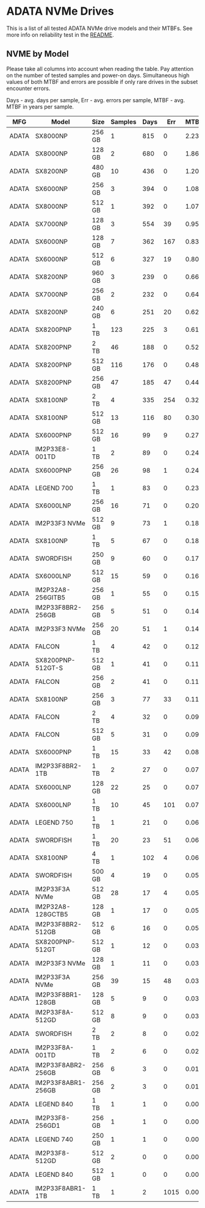 ADATA NVMe Drives
=================

This is a list of all tested ADATA NVMe drive models and their MTBFs. See more
info on reliability test in the [README](https://github.com/linuxhw/SMART).

NVME by Model
------------

Please take all columns into account when reading the table. Pay attention on the
number of tested samples and power-on days. Simultaneous high values of both MTBF
and errors are possible if only rare drives in the subset encounter errors.

Days - avg. days per sample,
Err  - avg. errors per sample,
MTBF - avg. MTBF in years per sample.

| MFG       | Model              | Size   | Samples | Days  | Err   | MTBF |
|-----------|--------------------|--------|---------|-------|-------|------|
| ADATA     | SX8000NP           | 256 GB | 1       | 815   | 0     | 2.23   |
| ADATA     | SX8000NP           | 128 GB | 2       | 680   | 0     | 1.86   |
| ADATA     | SX8200NP           | 480 GB | 10      | 436   | 0     | 1.20   |
| ADATA     | SX6000NP           | 256 GB | 3       | 394   | 0     | 1.08   |
| ADATA     | SX8000NP           | 512 GB | 1       | 392   | 0     | 1.07   |
| ADATA     | SX7000NP           | 128 GB | 3       | 554   | 39    | 0.95   |
| ADATA     | SX6000NP           | 128 GB | 7       | 362   | 167   | 0.83   |
| ADATA     | SX6000NP           | 512 GB | 6       | 327   | 19    | 0.80   |
| ADATA     | SX8200NP           | 960 GB | 3       | 239   | 0     | 0.66   |
| ADATA     | SX7000NP           | 256 GB | 2       | 232   | 0     | 0.64   |
| ADATA     | SX8200NP           | 240 GB | 6       | 251   | 20    | 0.62   |
| ADATA     | SX8200PNP          | 1 TB   | 123     | 225   | 3     | 0.61   |
| ADATA     | SX8200PNP          | 2 TB   | 46      | 188   | 0     | 0.52   |
| ADATA     | SX8200PNP          | 512 GB | 116     | 176   | 0     | 0.48   |
| ADATA     | SX8200PNP          | 256 GB | 47      | 185   | 47    | 0.44   |
| ADATA     | SX8100NP           | 2 TB   | 4       | 335   | 254   | 0.32   |
| ADATA     | SX8100NP           | 512 GB | 13      | 116   | 80    | 0.30   |
| ADATA     | SX6000PNP          | 512 GB | 16      | 99    | 9     | 0.27   |
| ADATA     | IM2P33E8-001TD     | 1 TB   | 2       | 89    | 0     | 0.24   |
| ADATA     | SX6000PNP          | 256 GB | 26      | 98    | 1     | 0.24   |
| ADATA     | LEGEND 700         | 1 TB   | 1       | 83    | 0     | 0.23   |
| ADATA     | SX6000LNP          | 256 GB | 16      | 71    | 0     | 0.20   |
| ADATA     | IM2P33F3 NVMe      | 512 GB | 9       | 73    | 1     | 0.18   |
| ADATA     | SX8100NP           | 1 TB   | 5       | 67    | 0     | 0.18   |
| ADATA     | SWORDFISH          | 250 GB | 9       | 60    | 0     | 0.17   |
| ADATA     | SX6000LNP          | 512 GB | 15      | 59    | 0     | 0.16   |
| ADATA     | IM2P32A8-256GITB5  | 256 GB | 1       | 55    | 0     | 0.15   |
| ADATA     | IM2P33F8BR2-256GB  | 256 GB | 5       | 51    | 0     | 0.14   |
| ADATA     | IM2P33F3 NVMe      | 256 GB | 20      | 51    | 1     | 0.14   |
| ADATA     | FALCON             | 1 TB   | 4       | 42    | 0     | 0.12   |
| ADATA     | SX8200PNP-512GT-S  | 512 GB | 1       | 41    | 0     | 0.11   |
| ADATA     | FALCON             | 256 GB | 2       | 41    | 0     | 0.11   |
| ADATA     | SX8100NP           | 256 GB | 3       | 77    | 33    | 0.11   |
| ADATA     | FALCON             | 2 TB   | 4       | 32    | 0     | 0.09   |
| ADATA     | FALCON             | 512 GB | 5       | 31    | 0     | 0.09   |
| ADATA     | SX6000PNP          | 1 TB   | 15      | 33    | 42    | 0.08   |
| ADATA     | IM2P33F8BR2-1TB    | 1 TB   | 2       | 27    | 0     | 0.07   |
| ADATA     | SX6000LNP          | 128 GB | 22      | 25    | 0     | 0.07   |
| ADATA     | SX6000LNP          | 1 TB   | 10      | 45    | 101   | 0.07   |
| ADATA     | LEGEND 750         | 1 TB   | 1       | 21    | 0     | 0.06   |
| ADATA     | SWORDFISH          | 1 TB   | 20      | 23    | 51    | 0.06   |
| ADATA     | SX8100NP           | 4 TB   | 1       | 102   | 4     | 0.06   |
| ADATA     | SWORDFISH          | 500 GB | 4       | 19    | 0     | 0.05   |
| ADATA     | IM2P33F3A NVMe     | 512 GB | 28      | 17    | 4     | 0.05   |
| ADATA     | IM2P32A8-128GCTB5  | 128 GB | 1       | 17    | 0     | 0.05   |
| ADATA     | IM2P33F8BR2-512GB  | 512 GB | 6       | 16    | 0     | 0.05   |
| ADATA     | SX8200PNP-512GT    | 512 GB | 1       | 12    | 0     | 0.03   |
| ADATA     | IM2P33F3 NVMe      | 128 GB | 1       | 11    | 0     | 0.03   |
| ADATA     | IM2P33F3A NVMe     | 256 GB | 39      | 15    | 48    | 0.03   |
| ADATA     | IM2P33F8BR1-128GB  | 128 GB | 5       | 9     | 0     | 0.03   |
| ADATA     | IM2P33F8A-512GD    | 512 GB | 8       | 9     | 0     | 0.03   |
| ADATA     | SWORDFISH          | 2 TB   | 2       | 8     | 0     | 0.02   |
| ADATA     | IM2P33F8A-001TD    | 1 TB   | 2       | 6     | 0     | 0.02   |
| ADATA     | IM2P33F8ABR2-256GB | 256 GB | 6       | 3     | 0     | 0.01   |
| ADATA     | IM2P33F8ABR1-256GB | 256 GB | 2       | 3     | 0     | 0.01   |
| ADATA     | LEGEND 840         | 1 TB   | 1       | 1     | 0     | 0.00   |
| ADATA     | IM2P33F8-256GD1    | 256 GB | 1       | 1     | 0     | 0.00   |
| ADATA     | LEGEND 740         | 250 GB | 1       | 1     | 0     | 0.00   |
| ADATA     | IM2P33F8-512GD     | 512 GB | 2       | 0     | 0     | 0.00   |
| ADATA     | LEGEND 840         | 512 GB | 1       | 0     | 0     | 0.00   |
| ADATA     | IM2P33F8ABR1-1TB   | 1 TB   | 1       | 2     | 1015  | 0.00   |
